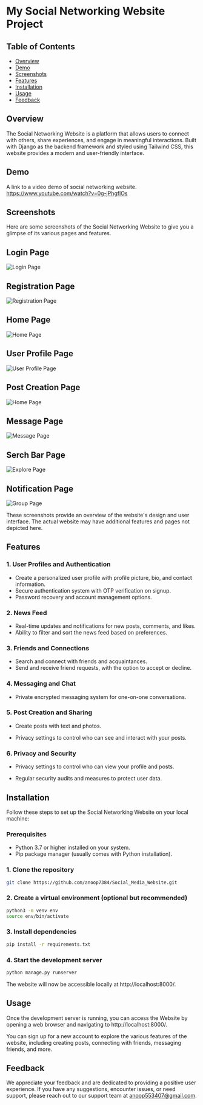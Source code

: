 # My Social Networking Website Project

## Table of Contents

- [Overview](#overview)
- [Demo](#demo)
- [Screenshots](#screenshots)
- [Features](#features)
- [Installation](#installation)
- [Usage](#usage)
- [Feedback](#feedback)


## Overview

The Social Networking Website is a platform that allows users to connect with others, share experiences, and engage in meaningful interactions. Built with Django as the backend framework and styled using Tailwind CSS, this website provides a modern and user-friendly interface.

## Demo

A link to a video demo of social networking website.
https://www.youtube.com/watch?v=0g-jPhgflOs


## Screenshots

Here are some screenshots of the Social Networking Website to give you a glimpse of its various pages and features.

## Login Page
![Login Page](screenshots/login_page.png)

## Registration Page
![Registration Page](screenshots/registration_page.png)

## Home Page
![Home Page](screenshots/home_page.png)

## User Profile Page
![User Profile Page](screenshots/profile_page.png)

## Post Creation Page
![Home Page](screenshots/post_page.png)

## Message Page
![Message Page](screenshots/message_page.png)

## Serch Bar Page
![Explore Page](screenshots/search_page.png)

## Notification Page
![Group Page](screenshots/notification_page.png)



These screenshots provide an overview of the website's design and user interface. The actual website may have additional features and pages not depicted here.



## Features

### 1. User Profiles and Authentication

- Create a personalized user profile with profile picture, bio, and contact information.
- Secure authentication system with OTP verification on signup.
- Password recovery and account management options.

### 2. News Feed

- Real-time updates and notifications for new posts, comments, and likes.
- Ability to filter and sort the news feed based on preferences.

### 3. Friends and Connections

- Search and connect with friends and acquaintances.
- Send and receive friend requests, with the option to accept or decline.
<!-- - Maintain a list of friends for easy communication and updates. -->

### 4. Messaging and Chat

- Private encrypted messaging system for one-on-one conversations.
<!-- - Group chats for multiple participants to discuss shared interests.
- Multimedia support for sending photos, videos, and files. -->

### 5. Post Creation and Sharing

- Create posts with text and photos.
<!-- - Tag friends, locations, and topics in posts. -->
- Privacy settings to control who can see and interact with your posts.

<!-- ### 6. News and Events

- Stay updated with the latest news and trending topics.
- Discover and join events, both online and offline.
- RSVP to events and invite friends to join. -->

<!-- ### 7. Groups and Communities

- Create or join groups based on interests, hobbies, or professional networks.
- Share posts, discussions, and resources within groups.
- Admin tools for group moderation and member management. -->

### 6. Privacy and Security

- Privacy settings to control who can view your profile and posts.
<!-- - Reporting and blocking features to address inappropriate content or behavior. -->
- Regular security audits and measures to protect user data.

<!-- ### 9. Recommendations and Discovery

- Personalized recommendations for friends, groups, events, and pages.
- Explore new content and profiles based on your interests.
- Trending and popular sections to discover engaging content. -->

<!-- ### 10. Mobile-Friendly Design

- Responsive design for seamless user experience on mobile devices.
- Native mobile apps for iOS and Android platforms. -->

## Installation

Follow these steps to set up the Social Networking Website on your local machine:

### Prerequisites

- Python 3.7 or higher installed on your system.
- Pip package manager (usually comes with Python installation).

### 1. Clone the repository
```bash
git clone https://github.com/anoop7384/Social_Media_Website.git
```

### 2. Create a virtual environment (optional but recommended)
```bash
python3 -m venv env
source env/bin/activate
```

### 3. Install dependencies
```bash
pip install -r requirements.txt
```

### 4. Start the development server
```bash
python manage.py runserver
```
The website will now be accessible locally at http://localhost:8000/.



## Usage

Once the development server is running, you can access the Website by opening a web browser and navigating to http://localhost:8000/.

You can sign up for a new account  to explore the various features of the website, including creating posts, connecting with friends, messaging friends, and more.



## Feedback
We appreciate your feedback and are dedicated to providing a positive user experience. If you have any suggestions, encounter issues, or need support, please reach out to our support team at anoop553407@gmail.com.

